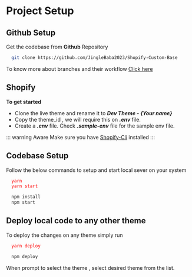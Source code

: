 # Project Setup

## Github Setup

Get the codebase from **Github** Repository

```bash
  git clone https://github.com/JingleBaba2023/Shopify-Custom-Base 
```

To know more about branches and their workflow <a class="green-link" href="/workflow/#github-flow">Click here</a>

## Shopify 

**To get started**

- Clone the live theme and rename it to ***Dev Theme - {Your name}***
- Copy the theme_id , we will require this on ***.env*** file.
- Create a ***.env*** file. Check ***.sample-env*** file for the sample env file.

::: warning Aware
Make sure you have [Shopify-Cli](https://shopify.dev/docs/themes/tools/cli) installed
:::

## Codebase Setup

Follow the below commands to setup and start local sever on your system

<code-group>
  <code-block title="YARN" style="color: red">

  ```bash
    yarn 
    yarn start
  ```
  </code-block>
  <code-block title="NPM">

  ```bash
    npm install
    npm start
  ```
  </code-block>
</code-group>


## Deploy local code to any other theme

To deploy the changes on any theme simply run 

<code-group>
  <code-block title="YARN" style="color: red">

  ```bash
    yarn deploy
  ```
  </code-block>
  <code-block title="NPM">

  ```bash
    npm deploy
  ```
  </code-block>
</code-group>

When prompt to select the theme , select desired theme from the list.

